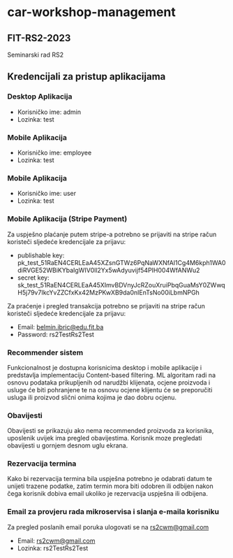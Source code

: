 # car-workshop-management

## FIT-RS2-2023
Seminarski rad RS2

## Kredencijali za pristup aplikacijama

### Desktop Aplikacija
- Korisničko ime: admin
- Lozinka: test

### Mobile Aplikacija
- Korisničko ime: employee
- Lozinka: test

### Mobile Aplikacija
- Korisničko ime: user
- Lozinka: test

### Mobile Aplikacija (Stripe Payment)
Za uspješno plaćanje putem stripe-a potrebno se prijaviti na stripe račun koristeči sljedeće kredencijale za prijavu:
- publishable key: pk_test_51RaEN4CERLEaA45XZsnGTWz6PqNaWXNfAI1Cg4M6kph1WA0diRVGE52WBiKYbaIgWIV0ll2Yx5wAdyuvijf54PIH004WfANWu2
- secret key: sk_test_51RaEN4CERLEaA45XImvBDVnyJcRZouXruiPbqGuaMsY0ZWwqH5j79v7IkcYvZZCfxKx42MzPKwXB9da0nIEnTsNo00iLbmNPGh

Za praćenje i pregled transakcija potrebno se prijaviti na stripe račun koristeči sljedeće kredencijale za prijavu:
- Email: belmin.ibric@edu.fit.ba
- Password: rs2TestRs2Test

### Recommender sistem
Funkcionalnost je dostupna korisnicima desktop i mobile aplikacije i predstavlja implementaciju Content-based filtering. ML algoritam radi na osnovu podataka prikupljenih od narudžbi klijenata, ocjene proizvoda i usluge će biti pohranjene te na osnovu ocjene klijentu će se preporučiti usluga ili proizvod slični onima kojima je dao dobru ocjenu.

### Obavijesti
Obavijesti se prikazuju ako nema recommended proizvoda za korisnika, uposlenik uvijek ima pregled obavijestima. Korisnik moze pregledati obavijesti u gornjem desnom uglu ekrana.
### Rezervacija termina
Kako bi rezervacija termina bila uspješna potrebno je odabrati datum te unijeti trazene podatke, zatim termin mora biti odobren ili odbijen nakon čega korisnik dobiva email ukoliko je rezervacija uspješna ili odbijena.

### Email za provjeru rada mikroservisa i slanja e-maila korisniku 
Za pregled poslanih email poruka ulogovati se na rs2cwm@gmail.com
- Email: rs2cwm@gmail.com
- Lozinka: rs2TestRs2Test
